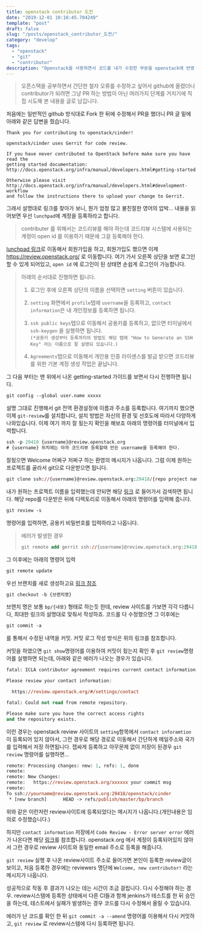 ```yaml
---
title: openstack contributor 도전
date: "2019-12-01 10:18:45.704249"
template: "post"
draft: false
slug: "/posts/openstack_contributor_도전/"
category: "develop"
tags:
  - "openstack"
  - "git"
  - "contributor"
description: "Openstack을 사용하면서 코드를 내가 수정한 부분을 openstack에 반영 했던것에 대한 정리글입니다."
---
```


>오픈스택을 공부하면서 간단한 철자 오류를 수정하고 싶어서 github에 올렸더니 contributor가 되려면 그냥 PR 하는 방법이 아닌 여러가지 단계를 거치기에 직접 시도해 본 내용을 글로 남깁니다.

처음에는 일반적인 github 방식대로 Fork 한 뒤에 수정해서 PR을 했더니 PR 글 밑에 아래와 같은 답변을 줬습니다.

```
Thank you for contributing to openstack/cinder!

openstack/cinder uses Gerrit for code review.

If you have never contributed to OpenStack before make sure you have read the 
getting started documentation: http://docs.openstack.org/infra/manual/developers.html#getting-started

Otherwise please visit http://docs.openstack.org/infra/manual/developers.html#development-workflow 
and follow the instructions there to upload your change to Gerrit.
```

그래서 설명대로 링크를 찾아가 보니, 뭔가 엄청 많고 불친절한 영어의 압박...
내용을 읽어보면 우선 `lunchpad`에 계정을 등록하라고 합니다.

>contributer 를 위해서는 코드리뷰를 해야 하는데 코드리뷰 시스템에 사용되는 계정이 open id 를 이용하기 때문에 그걸 등록해야 한다.

[lunchpad 링크](https://login.launchpad.net)로 이동해서 회원가입을 하고, 회원가입도 했으면 이제 https://review.openstack.org/ 로 이동합니다. 여기 가서 오른쪽 상단을 보면 로그인 할 수 있게 되어있고, `open id` 에 로그인이 된 상태면 손쉽게 로그인이 가능합니다.

> 아래의 순서대로 진행하면 됩니다.
> 1. 로그인 후에 오른쪽 상단의 이름을 선택하면 `setting` 버튼이 있습니다.
> 2. `setting` 화면에서 `profile`탭에 `username`을 등록하고, `contact information`은 내 개인정보를 등록하면 됩니다.
> 3. `ssh public keys`탭으로 이동해서 공용키를 등록하고, 없으면 터미널에서 `ssh-keygen` 을 실행하면 됩니다.<br>
> `(*공용키 생성부터 등록까지의 방법도 해당 탭에 "How to Generate an SSH Key" 라는 이름으로 잘 설명되 있습니다.)`
>
> 4. `Agreements`탭으로 이동해서 개인용 인증 라이센스를 발급 받으면 코드리뷰를 위한 기본 계정 생성 작업은 끝납니다.


그 다음 부터는 맨 위에서 나온 getting-started 가이드를 보면서 다시 진행하면 됩니다.
```ps
git config --global user.name xxxxx
```
설명 그대로 진행해서 git 전역 환경설정에 이름과 주소를 등록합니다.
여기까지 했으면 이제 `git-review`를 설치합니다, 설치 방법은 자신의 환경 및 선호도에 따라서 다양하게 나와있습니다.
이제 여기 까지 잘 됬는지 확인을 해보죠 아래의 명령어를 터미널에서 입력합니다.

```ps
ssh -p 29418 {username}@review.openstack.org
# {username} 위치에는 아까 코드리뷰 등록할때 만든 username을 등록해야 한다.
```

잘됬으면 Welcome 어쩌구 저쩌구 하는 환영의 메시지가 나옵니다.
그럼 이제 원하는 프로젝트를 골라서 git으로 다운받으면 됩니다.
```ps
git clone ssh://{username}@review.openstack.org:29418/{repo project name}
```
내가 원하는 프로젝트 이름을 입력했는데 안되면 해당 
[링크](https://review.openstack.org/#/admin/projects/) 로 들어가서 검색하면 됩니다.
해당 repo를 다운받은 뒤에 디렉토리로 이동해서 아래의 명령어를 입력해 줍니다.
```ps
git review -s
```
명령어를 입력하면, 공용키 비밀번호를 입력하라고 나옵니다.

> 에러가 발생한 경우
>```ps
>git remote add gerrit ssh://{username}@review.openstack.org:29418/{repo project name}
>```

그 이후에는 아래의 명령어 입력
```ps
git remote update
```
우선 브랜치를 새로 생성하고요 [링크 참조](https://docs.openstack.org/infra/manual/developers.html#starting-a-change)
```ps
git checkout -b {브랜치명}
```
브랜치 명은 보통 `bp/{내용}` 형태로 하는듯 한데, review 사이트를 가보면 각각 다릅니다, 최대한 링크의 설명대로 맞춰서 작성하죠.
코드를 다 수정했으면 그 이후에는
```ps
git commit -a
```
를 통해서 수정된 내역을 커밋. 커밋 로그 작성 방식은 위의 링크를 참조합니다.

커밋을 하였으면 `git show`명령어를 이용하여 커밋이 됬는지 확인 후 `git review`명령어를 실행하면 되는데, 
아래와 같은 에러가 나오는 경우가 있습니다.
```ps
fatal: ICLA contributor agreement requires current contact information.

Please review your contact information:

  https://review.openstack.org/#/settings/contact

fatal: Could not read from remote repository.

Please make sure you have the correct access rights
and the repository exists.
```

이런 경우는 openstack review 사이트의 `setting`항목에서 `contact inforamtion` 이 등록되어 있지 않아서, 그런 경우로 해당 경로로 이동해서 간단하게 메일주소와 국가를 입력해서 저장 하면됩니다.
잽싸게 등록하고 아무문제 없이 저장이 된경우 `git review` 명령어를 실행하면...
```ps
remote: Processing changes: new: 1, refs: 1, done
remote:
remote: New Changes:
remote:   https://review.openstack.org/xxxxxx your commit msg
remote:
To ssh://yourname@review.openstack.org:29418/openstack/cinder
 * [new branch]      HEAD -> refs/publish/master/bp/branch
 ```
위와 같은 이런저런 review사이트에 등록되었다는 메시지가 나옵니다.(개인내용은 임의로 수정했습니다.)

하지만 `contact information` 저장에서 `Code Review - Error server error` 에러가 나온다면 해당 
[링크](https://ask.openstack.org/en/question/56720/cannot-store-contact-information-when-updating-info-in-openstack-gerrit/)를 참조합니다. 
openstack.org 에서 계정이 등록되어있지 않아서 그런 경우로 review 사이트와 동일한 email 주소로 등록을 해줍니다.

`git review` 실행 후 나온 review사이트 주소로 들어가면 본인이 등록한 review글이 보이고, 
처음 등록한 경우에는 reviewers 명단에 `Welcome, new contributor!` 라는 메시지가 나옵니다. 

성공적으로 작동 후 결과가 나오는 데는 시간이 조금 걸립니다. 다시 수정해야 하는 경우.
review시스템에 등록한 상태에서 다른 CI들과 함께 jenkins가 테스트를 한 뒤 승인을 하는데,
테스트에서 실패가 발생하는 경우 코드를 다시 수정해서 올릴 수 있습니다.

에러가 난 코드를 확인 한 뒤 `git commit -a --amend` 명령어를 이용해서 다시 커밋하고,
`git review` 로 review시스템에 다시 등록하면 됩니다.
